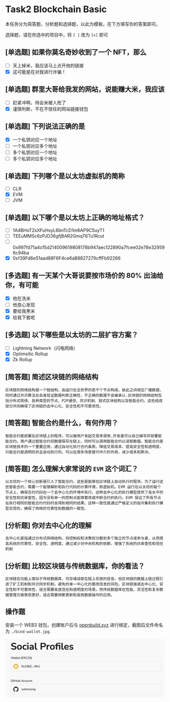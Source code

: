 # Task2 Blockchain Basic

本任务分为简答题、分析题和选择题，以此为模板，在下方填写你的答案即可。

选择题，请在你选中的项目中，将 `[ ]` 改为 `[x]` 即可

## [单选题] 如果你莫名奇妙收到了一个 NFT，那么

- [ ] 天上掉米，我应该马上点开他的链接
- [x] 这可能是在对我进行诈骗！

## [单选题] 群里大哥给我发的网站，说能赚大米，我应该

- [ ] 赶紧冲啊，待会米被人抢了
- [x] 谨慎判断，不在不信任的网站链接钱包

## [单选题] 下列说法正确的是

- [x] 一个私钥对应一个地址
- [ ] 一个私钥对应多个地址
- [ ] 多个私钥对应一个地址
- [ ] 多个私钥对应多个地址

## [单选题] 下列哪个是以太坊虚拟机的简称

- [ ] CLR
- [x] EVM
- [ ] JVM

## [单选题] 以下哪个是以太坊上正确的地址格式？

- [ ] 1A4BHoT2sXFuHsyL6bnTcD1m6AP9C5uyT1
- [ ] TEEuMMSc6zPJD36gfjBAR2GmqT6Tu1Rcut
- [ ] 0x997fd71a4cf5d214009619808176b947aec122890a7fcee02e78e329596c94ba
- [x] 0xf39Fd6e51aad88F6F4ce6aB8827279cffFb92266

## [多选题] 有一天某个大哥说要按市场价的 80% 出油给你，有可能

- [x] 他在洗米
- [ ] 他良心发现
- [x] 要给我黒米
- [x] 给我下套呢

## [多选题] 以下哪些是以太坊的二层扩容方案？

- [ ] Lightning Network（闪电网络）
- [x] Optimsitic Rollup
- [x] Zk Rollup

## [简答题] 简述区块链的网络结构

```
区块链的网络结构是一个链结构，由运行在全世界的若干个节点构成。彼此之间相互广播数据，同时通过共识算法在自身验证数据判断正确性，不正确的数据不会被承认.区块链的网络结构包括分布式网络、各种类型的节点、P2P通信、共识机制、链式区块结构以及智能合约。这些组成部分共同确保了区块链的去中心化、安全性和不可篡改性。
```

## [简答题] 智能合约是什么，有何作用？

```
智能合约是部署在区块链上的程序。可以被用户发起交易来调用.开发者可以自己编写并部署智能合约。用户通过智能合约将数据保存在链上，同时可以调用智能合约以读取数据。智能合约是区块链技术的一个重要应用，通过自动化执行合约条款、降低交易成本、提高安全性和透明度，只能合约是透明的并且自动执行的，可以在很多场景替代中介的作用，减少成本和欺诈。
```

## [简答题] 怎么理解大家常说的 `EVM` 这个词汇？

```
以太坊的一个核心创新是引入了智能合约，这些是能够在区块链上自动执行的程序。为了运行这些智能合约，需要一个能够解析和执行代码的计算环境，即虚拟机。EVM 运行在以太坊的每个节点上，确保合约代码在一个去中心化的环境中执行。这种去中心化的执行模型提供了高水平的安全性和抗审查性，因为没有单一的控制点能够篡改或中断合约的执行。EVM 保证了所有节点在执行相同的智能合约代码时会得到相同的结果。这种一致性是通过严格定义的指令集和执行模型实现的，确保了网络的可靠性和数据的一致性。
```

## [分析题] 你对去中心化的理解

```
去中心化是指通过分布式网络结构，将控制权和决策权分散到多个独立的节点或参与者，从而提高系统的可靠性、安全性、透明度，通过减少对中央机构的依赖，增强了系统的抗审查性和信任机制
```

## [分析题] 比较区块链与传统数据库，你的看法？

```
区块链在功能上类似于传统数据库，可存储读取在链上存放的信息。但区块链的数据上链过程引进了矿工机制和共识同步机制，避免的单一中心化的篡改信息的风险。区块链强调去中心化、安全性和不可篡改性，适合需要高度信任和透明度的场景。而传统数据库在性能、灵活性和复杂数据管理方面表现更好，适合需要频繁更新和高效数据操作的应用。
```

## 操作题

安装一个 WEB3 钱包，创建账户后与 [openbuild.xyz](https://openbuild.xyz/profile) 进行绑定，截图后文件命名为 `./bind-wallet.jpg`.

![钱包绑定截图](./bind-wallet.jpg)
